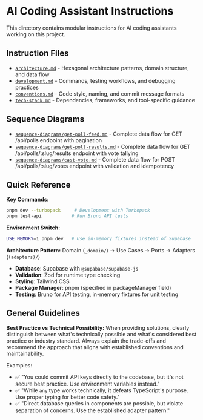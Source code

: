 # AI Coding Assistant Instructions

This directory contains modular instructions for AI coding assistants working on this project.

## Instruction Files

- [`architecture.md`](./architecture.md) - Hexagonal architecture patterns, domain structure, and data flow
- [`development.md`](./development.md) - Commands, testing workflows, and debugging practices
- [`conventions.md`](./conventions.md) - Code style, naming, and commit message formats
- [`tech-stack.md`](./tech-stack.md) - Dependencies, frameworks, and tool-specific guidance

## Sequence Diagrams

- [`sequence-diagrams/get-poll-feed.md`](./sequence-diagrams/get-poll-feed.md) - Complete data flow for GET /api/polls endpoint with pagination
- [`sequence-diagrams/get-poll-results.md`](./sequence-diagrams/get-poll-results.md) - Complete data flow for GET /api/polls/:slug/results endpoint with vote tallying
- [`sequence-diagrams/cast-vote.md`](./sequence-diagrams/cast-vote.md) - Complete data flow for POST /api/polls/:slug/votes endpoint with validation and idempotency

## Quick Reference

**Key Commands:**

```bash
pnpm dev --turbopack     # Development with Turbopack
pnpm test-api           # Run Bruno API tests
```

**Environment Switch:**

```bash
USE_MEMORY=1 pnpm dev   # Use in-memory fixtures instead of Supabase
```

**Architecture Pattern:**
Domain (`_domain/`) → Use Cases → Ports → Adapters (`(adapters)/`)

- **Database**: Supabase with `@supabase/supabase-js`
- **Validation**: Zod for runtime type checking
- **Styling**: Tailwind CSS
- **Package Manager**: pnpm (specified in packageManager field)
- **Testing**: Bruno for API testing, in-memory fixtures for unit testing

## General Guidelines

**Best Practice vs Technical Possibility:**
When providing solutions, clearly distinguish between what's technically possible and what's considered best practice or industry standard. Always explain the trade-offs and recommend the approach that aligns with established conventions and maintainability.

Examples:

- ✅ "You could commit API keys directly to the codebase, but it's not secure best practice. Use environment variables instead."
- ✅ "While `any` type works technically, it defeats TypeScript's purpose. Use proper typing for better code safety."
- ✅ "Direct database queries in components are possible, but violate separation of concerns. Use the established adapter pattern."
